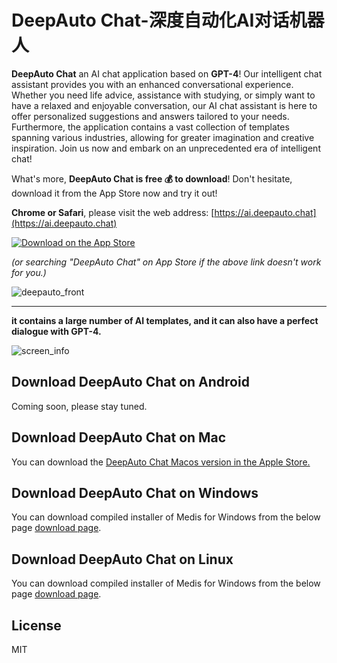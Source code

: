 # DeepAuto Chat-深度自动化AI对话机器人

**DeepAuto Chat** an AI chat application based on **GPT-4**! Our intelligent chat assistant provides you with an enhanced conversational experience. Whether you need life advice, assistance with studying, or simply want to have a relaxed and enjoyable conversation, our AI chat assistant is here to offer personalized suggestions and answers tailored to your needs. Furthermore, the application contains a vast collection of templates spanning various industries, allowing for greater imagination and creative inspiration. Join us now and embark on an unprecedented era of intelligent chat!

What's more, **DeepAuto Chat is free 💰 to download**! Don't hesitate, download it from the App Store now and try it out!

**Chrome or Safari**, please visit the web address: [https://ai.deepauto.chat](https://ai.deepauto.chat)

[![Download on the App Store](https://github.com/DeepautoChat/deepauto.chat/blob/master/logo/download.svg)](https://apps.apple.com/cn/app/deepauto-chat-%E6%B7%B1%E5%BA%A6%E8%87%AA%E5%8A%A8%E5%8C%96ai%E5%AF%B9%E8%AF%9D%E6%9C%BA%E5%99%A8%E4%BA%BA/id6448849923)

*(or searching "DeepAuto Chat" on App Store if the above link doesn't work for you.)*


![deepauto_front](https://github.com/DeepautoChat/deepauto.chat/blob/master/logo/screen_front.png)


---

**it contains a large number of AI templates, and it can also have a perfect dialogue with GPT-4.**

![screen_info](https://github.com/DeepautoChat/deepauto.chat/blob/master/logo/screen_info.png)


## Download DeepAuto Chat on Android

Coming soon, please stay tuned.

## Download DeepAuto Chat on Mac

You can download the [DeepAuto Chat Macos version in the Apple Store.](https://apps.apple.com/cn/app/deepauto-chat-%E6%B7%B1%E5%BA%A6%E8%87%AA%E5%8A%A8%E5%8C%96ai%E5%AF%B9%E8%AF%9D%E6%9C%BA%E5%99%A8%E4%BA%BA/id6448849923)

## Download DeepAuto Chat on Windows

You can download compiled installer of Medis for Windows from the below page [download page](https://github.com/DeepautoChat/deepauto.chat/releases).

## Download DeepAuto Chat on Linux

You can download compiled installer of Medis for Windows from the below page [download page](https://github.com/DeepautoChat/deepauto.chat/releases).

## License

MIT
